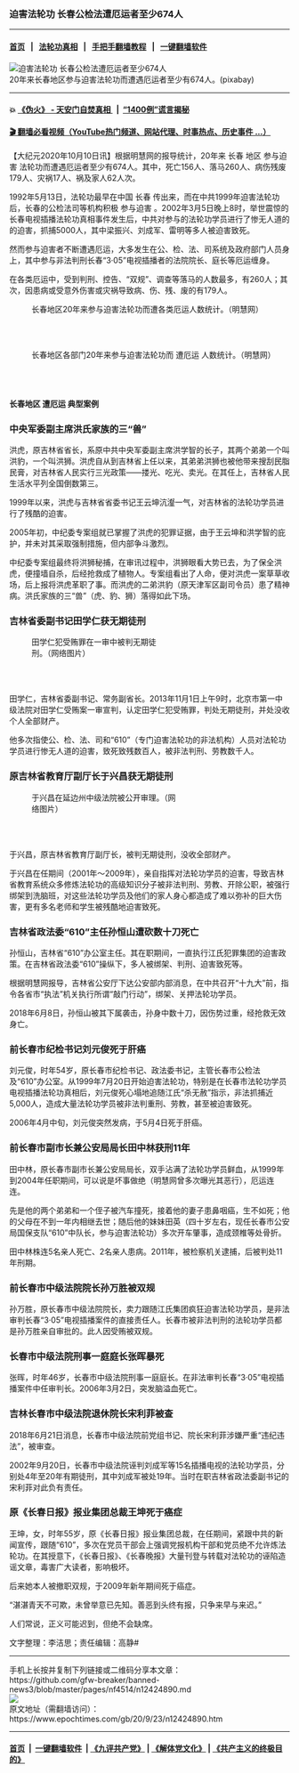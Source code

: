### 迫害法轮功 长春公检法遭厄运者至少674人
------------------------

#### [首页](https://github.com/gfw-breaker/banned-news3/blob/master/README.md) &nbsp;&nbsp;|&nbsp;&nbsp; [法轮功真相](https://github.com/begood0513/basic/blob/master/README.md)  &nbsp;&nbsp;|&nbsp;&nbsp; [手把手翻墙教程](https://github.com/gfw-breaker/guides/wiki)  &nbsp;&nbsp;|&nbsp;&nbsp; [一键翻墙软件](https://github.com/gfw-breaker/nogfw/blob/master/README.md)  



<div><img alt="迫害法轮功 长春公检法遭厄运者至少674人" class="attachment-djy_600_400 size-djy_600_400 wp-post-image" src="https://i.epochtimes.com/assets/uploads/2020/09/clouds-pixabay-600x400.jpg"/>
<div class="caption">
 20年来长春地区参与迫害法轮功而遭遇厄运者至少有674人。(pixabay)
</div></div><hr/>

#### 💥 [《伪火》 - 天安门自焚真相 ](http://158.247.195.190:10000/videos/blog/weihuo.html)&nbsp; |&nbsp; [“1400例”谎言揭秘  ](http://158.247.195.190:10000/videos/blog/jiexi1400.html)

#### [ 🎬  翻墙必看视频（YouTube热门频道、网站代理、时事热点、历史事件 ...）](https://github.com/gfw-breaker/links/blob/master/banned.md)

<div><p>
 【大纪元2020年10月10日讯】根据明慧网的报导统计，20年来
 <ok href="https://www.epochtimes.com/gb/tag/%E9%95%BF%E6%98%A5.html">
  长春
 </ok>
 地区
 <ok href="https://www.epochtimes.com/gb/tag/%E5%8F%82%E4%B8%8E%E8%BF%AB%E5%AE%B3.html">
  参与迫害
 </ok>
 法轮功而遭遇厄运者至少有674人。其中，死亡156人、落马260人、病伤残废179人、灾祸17人、祸及家人62人次。
</p>
<p>
 1992年5月13日，法轮功最早在中国
 <ok href="https://www.epochtimes.com/gb/tag/%E9%95%BF%E6%98%A5.html">
  长春
 </ok>
 传出来，而在中共1999年迫害法轮功后，长春的公检法司等机构积极
 <ok href="https://www.epochtimes.com/gb/tag/%E5%8F%82%E4%B8%8E%E8%BF%AB%E5%AE%B3.html">
  参与迫害
 </ok>
 。2002年3月5日晚上8时，举世震惊的长春电视插播法轮功真相事件发生后，中共对参与的法轮功学员进行了惨无人道的的迫害，抓捕5000人，其中梁振兴、刘成军、雷明等多人被迫害致死。
</p>
<p>
 然而参与迫害者不断遭遇厄运，大多发生在公、检、法、司系统及政府部门人员身上，其中参与非法判刑长春“3·05”电视插播者的法院院长、庭长等厄运缠身。
</p>
<p>
 在各类厄运中，受到判刑、控告、“双规”、调查等落马的人数最多，有260人；其次，因患病或受意外伤害或灾祸导致病、伤、残、废的有179人。
</p>
<figure class="wp-caption aligncenter" id="attachment_12424992" style="width: 600px">
 <ok href="https://i.epochtimes.com/assets/uploads/2020/09/2020-9-17-mh-ebao-changchun-1.png">
  <img alt="" class="size-large wp-image-12424992" src="https://i.epochtimes.com/assets/uploads/2020/09/2020-9-17-mh-ebao-changchun-1-600x429.png"/>
 </ok>
 <br/><figcaption class="wp-caption-text">
  长春地区20年来参与迫害法轮功而遭各类厄运人数统计。（明慧网）
 </figcaption><br/>
</figure><br/>
<figure class="wp-caption aligncenter" id="attachment_12424999" style="width: 600px">
 <ok href="https://i.epochtimes.com/assets/uploads/2020/09/2020-9-17-mh-ebao-changchun-2.png">
  <img alt="" class="size-large wp-image-12424999" src="https://i.epochtimes.com/assets/uploads/2020/09/2020-9-17-mh-ebao-changchun-2-600x429.png"/>
 </ok>
 <br/><figcaption class="wp-caption-text">
  长春地区各部门20年来参与迫害法轮功而
  <ok href="https://www.epochtimes.com/gb/tag/%E9%81%AD%E5%8E%84%E8%BF%90.html">
   遭厄运
  </ok>
  人数统计。（明慧网）
 </figcaption><br/>
</figure><br/>
<h4>
 <b>
  长春地区
  <ok href="https://www.epochtimes.com/gb/tag/%E9%81%AD%E5%8E%84%E8%BF%90.html">
   遭厄运
  </ok>
  典型案例
 </b>
</h4>
<h3>
 中央军委副主席洪氏家族的三“兽”
</h3>
<p>
 洪虎，原吉林省省长，系原中共中央军委副主席洪学智的长子，其两个弟弟一个叫洪豹，一个叫洪狮。洪虎自从到吉林省上任以来，其弟弟洪狮也被他带来搜刮民脂民膏，对吉林省人民实行三光政策——搂光、吃光、卖光。在其任上，吉林省人民生活水平列全国倒数第三。
</p>
<p>
 1999年以来，洪虎与吉林省省委书记王云坤沆瀣一气，对吉林省的法轮功学员进行了残酷的迫害。
</p>
<p>
 2005年初，中纪委专案组就已掌握了洪虎的犯罪证据，由于王云坤和洪学智的庇护，并未对其采取强制措施，但内部争斗激烈。
</p>
<p>
 中纪委专案组最终将洪狮秘捕，在审讯过程中，洪狮眼看大势已去，为了保全洪虎，便撞墙自杀，后经抢救成了植物人。专案组看出了人命，便对洪虎一案草草收场，后上报将洪虎革职了事。而洪虎的二弟洪豹（原天津军区副司令员）患了精神病。洪氏家族的三“兽”（虎、豹、狮）落得如此下场。
</p>
<h3>
 吉林省委副书记田学仁获无期徒刑
</h3>
<figure class="wp-caption aligncenter" id="attachment_12425023" style="width: 240px">
 <ok href="https://i.epochtimes.com/assets/uploads/2020/09/2020-9-17-i083130_03.jpg">
  <img alt="" class="size-full wp-image-12425023" src="https://i.epochtimes.com/assets/uploads/2020/09/2020-9-17-i083130_03.jpg"/>
 </ok>
 <br/><figcaption class="wp-caption-text">
  田学仁犯受贿罪在一审中被判无期徒刑。（网络图片）
 </figcaption><br/>
</figure><br/>
<p>
 田学仁，吉林省委副书记、常务副省长。2013年11月1日上午9时，北京市第一中级法院对田学仁受贿案一审宣判，认定田学仁犯受贿罪，判处无期徒刑，并处没收个人全部财产。
</p>
<p>
 他多次指使公、检、法、司和“610”（专门迫害法轮功的非法机构）人员对法轮功学员进行惨无人道的迫害，致死致残数百人，被非法判刑、劳教数千人。
</p>
<h3>
 原吉林省教育厅副厅长于兴昌获无期徒刑
</h3>
<figure class="wp-caption aligncenter" id="attachment_12425033" style="width: 266px">
 <ok href="https://i.epochtimes.com/assets/uploads/2020/09/2020-9-17-i083130_04.jpg">
  <img alt="" class="size-full wp-image-12425033" src="https://i.epochtimes.com/assets/uploads/2020/09/2020-9-17-i083130_04.jpg"/>
 </ok>
 <br/><figcaption class="wp-caption-text">
  于兴昌在延边州中级法院被公开审理。（网络图片）
 </figcaption><br/>
</figure><br/>
<p>
 于兴昌，原吉林省教育厅副厅长，被判无期徒刑，没收全部财产。
</p>
<p>
 于兴昌在任期间（2001年～2009年），亲自指挥对法轮功学员的迫害，导致吉林省教育系统众多修炼法轮功的高级知识分子被非法判刑、劳教、开除公职，被强行绑架到洗脑班，对这些法轮功学员及他们的家人身心都造成了难以弥补的巨大伤害，更有多名老师和学生被残酷地迫害致死。
</p>
<h3>
 吉林省政法委“610”主任孙恒山遭砍数十刀死亡
</h3>
<p>
 孙恒山，吉林省“610”办公室主任。其在职期间，一直执行江氏犯罪集团的迫害政策。在吉林省政法委“610”操纵下，多人被绑架、判刑、迫害致死等。
</p>
<p>
 根据明慧网报导，吉林省公安厅下达公安部内部消息，在中共召开“十九大”前，指令各省市“执法”机关执行所谓“敲门行动”，绑架、关押法轮功学员。
</p>
<div class="article-meta">
 <div class="date">
  2018年6月8日，孙恒山被其下属袭击，孙身中数十刀，因伤势过重，经抢救无效身亡。
 </div>
</div>
<h3>
 前长春市纪检书记刘元俊死于肝癌
</h3>
<p>
 刘元俊，时年54岁，原长春市纪检书记、政法委书记，主管长春市公检法及“610”办公室。从1999年7月20日开始迫害法轮功，特别是在长春市法轮功学员电视插播法轮功真相后，刘元俊死心塌地追随江氏“杀无赦”指示，非法抓捕近5,000人，造成大量法轮功学员被非法判重刑、劳教，甚至被迫害致死。
</p>
<p>
 2006年4月中旬，刘元俊突然发病，于5月4日死于肝癌。
</p>
<h3>
 前长春市副市长兼公安局局长田中林获刑11年
</h3>
<p>
 田中林，原长春市副市长兼公安局局长，双手沾满了法轮功学员鲜血，从1999年到2004年任职期间，可以说是坏事做绝（明慧网曾多次曝光其恶行），厄运连连。
</p>
<p>
 先是他的两个弟弟和一个侄子被汽车撞死，接着他的妻子患鼻咽癌，生不如死；他的父母在不到一年内相继去世；随后他的妹妹田英（四十岁左右，现任长春市公安局国保支队“610”中队长，参与迫害法轮功）多次开车肇事，造成颈椎等处骨折。
</p>
<p>
 田中林株连5名亲人死亡、2名亲人患病。2011年，被检察机关逮捕，后被判处11年刑期。
</p>
<h3>
 前长春市中级法院院长孙万胜被双规
</h3>
<p>
 孙万胜，原长春市中级法院院长，卖力跟随江氏集团疯狂迫害法轮功学员，是非法审判长春“3·05”电视插播案件的直接责任人。长春市被非法判刑的法轮功学员都是孙万胜亲自审批的。此人因受贿被双规。
</p>
<h3>
 长春市中级法院刑事一庭庭长张晖暴死
</h3>
<p>
 张晖，时年46岁，长春市中级法院刑事一庭庭长。在非法审判长春“3·05”电视插播案件中任审判长。2006年3月2日，突发脑溢血死亡。
</p>
<h3>
 吉林长春市中级法院退休院长宋利菲被查
</h3>
<p>
 2018年6月21日消息，长春市中级法院前党组书记、院长宋利菲涉嫌严重“违纪违法”，被审查。
</p>
<p>
 2002年9月20日，长春市中级法院诬判刘成军等15名插播电视的法轮功学员，分别处4年至20年有期徒刑，其中刘成军被处19年。当时在职吉林省政法委副书记的宋利菲对此负有责任。
</p>
<h3>
 原《长春日报》报业集团总裁王坤死于癌症
</h3>
<p>
 王坤，女，时年55岁，原《长春日报》报业集团总裁，在任期间，紧跟中共的新闻宣传，跟随“610”，多次在党员干部会上强调党报机构干部和党员绝不允许炼法轮功。在其授意下，《长春日报》、《长春晚报》大量刊登与转载对法轮功的诬陷造谣文章，毒害广大读者，影响极坏。
</p>
<p>
 后来她本人被撤职双规，于2009年新年期间死于癌症。
</p>
<p>
 “湛湛青天不可欺，未曾举意已先知。善恶到头终有报，只争来早与来迟。”
</p>
<p>
 人们常说，正义可能迟到，但绝不会缺席。
</p>
<p>
 文字整理：李洁思；责任编辑：高静#
</p>
</div>
<hr/>
手机上长按并复制下列链接或二维码分享本文章：<br/>
https://github.com/gfw-breaker/banned-news3/blob/master/pages/nf4514/n12424890.md <br/>
<a href='https://github.com/gfw-breaker/banned-news3/blob/master/pages/nf4514/n12424890.md'><img src='https://github.com/gfw-breaker/banned-news3/blob/master/pages/nf4514/n12424890.md.png'/></a> <br/>
原文地址（需翻墙访问）：https://www.epochtimes.com/gb/20/9/23/n12424890.htm


------------------------
#### [首页](https://github.com/gfw-breaker/banned-news3/blob/master/README.md) &nbsp;|&nbsp; [一键翻墙软件](https://github.com/gfw-breaker/nogfw/blob/master/README.md) &nbsp;| [《九评共产党》](https://github.com/gfw-breaker/9ping.md/blob/master/README.md#九评之一评共产党是什么) | [《解体党文化》](https://github.com/gfw-breaker/jtdwh.md/blob/master/README.md) | [《共产主义的终极目的》](https://github.com/gfw-breaker/gczydzjmd.md/blob/master/README.md)


<img src='http://gfw-breaker.win/banned-news3/pages/nf4514/n12424890.md' width='0px' height='0px'/>